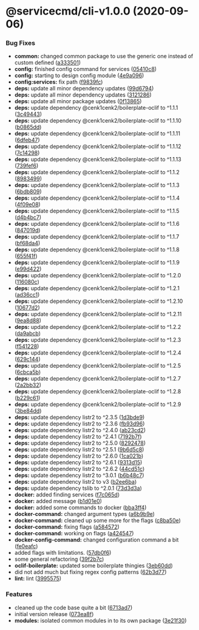 # @servicecmd/cli-v1.0.0 (2020-09-06)


### Bug Fixes

* **common:** changed common package to use the generic one instead of custom defined ([a333501](https://github.com/cenk1cenk2/servicecmd/commit/a333501abd533ecedfc30eb1935cb35b09d0b63b))
* **config:** finished config command for services ([05410c8](https://github.com/cenk1cenk2/servicecmd/commit/05410c8e17cd7a212fa664ae3d66ec2ada719467))
* **config:** starting to design config module ([4e9a096](https://github.com/cenk1cenk2/servicecmd/commit/4e9a0961425f56b1642b33f764105e0bed745df2))
* **config:services:** fix path ([f9839fc](https://github.com/cenk1cenk2/servicecmd/commit/f9839fc00dc7a8525a7d5b0e154cfa27c977d78e))
* **deps:** update all minor dependency updates ([99d6794](https://github.com/cenk1cenk2/servicecmd/commit/99d6794d3e690a0321fc1c88a6b3cbdb0c56718c))
* **deps:** update all minor dependency updates ([3121286](https://github.com/cenk1cenk2/servicecmd/commit/3121286a1dbdb7dda6c858184815a3e94c9d4610))
* **deps:** update all minor package updates ([0f13865](https://github.com/cenk1cenk2/servicecmd/commit/0f13865d7bdf15244145d0f05c5efd951a24ecf4))
* **deps:** update dependency @cenk1cenk2/boilerplate-oclif to ^1.1.1 ([3c49443](https://github.com/cenk1cenk2/servicecmd/commit/3c4944318c8d29a2b7879e7d8167c9ff60f0683d))
* **deps:** update dependency @cenk1cenk2/boilerplate-oclif to ^1.1.10 ([b0865dd](https://github.com/cenk1cenk2/servicecmd/commit/b0865ddd4bfb0e87eab83384bc84783f68eba34c))
* **deps:** update dependency @cenk1cenk2/boilerplate-oclif to ^1.1.11 ([6dfeb47](https://github.com/cenk1cenk2/servicecmd/commit/6dfeb470c6a36b4e941b860f8d8b1933173a142f))
* **deps:** update dependency @cenk1cenk2/boilerplate-oclif to ^1.1.12 ([7c14298](https://github.com/cenk1cenk2/servicecmd/commit/7c14298472b2973439fe6491fda01126f083a25c))
* **deps:** update dependency @cenk1cenk2/boilerplate-oclif to ^1.1.13 ([739fef6](https://github.com/cenk1cenk2/servicecmd/commit/739fef60c387c88eafa0d0d37d7122bd5a24180c))
* **deps:** update dependency @cenk1cenk2/boilerplate-oclif to ^1.1.2 ([8983499](https://github.com/cenk1cenk2/servicecmd/commit/89834996fda018315beba27faad4636ab6a71788))
* **deps:** update dependency @cenk1cenk2/boilerplate-oclif to ^1.1.3 ([6bdb809](https://github.com/cenk1cenk2/servicecmd/commit/6bdb809263f74268a60446c6bd4e88371fdb9794))
* **deps:** update dependency @cenk1cenk2/boilerplate-oclif to ^1.1.4 ([4f09e08](https://github.com/cenk1cenk2/servicecmd/commit/4f09e08a79c26a1feee95b9efdc690bfa80bd85c))
* **deps:** update dependency @cenk1cenk2/boilerplate-oclif to ^1.1.5 ([d4b4bc7](https://github.com/cenk1cenk2/servicecmd/commit/d4b4bc7399a7790c739cdbe1b5f389a16f0b6dcd))
* **deps:** update dependency @cenk1cenk2/boilerplate-oclif to ^1.1.6 ([847019d](https://github.com/cenk1cenk2/servicecmd/commit/847019deb196ce5524776656125d793c10426c99))
* **deps:** update dependency @cenk1cenk2/boilerplate-oclif to ^1.1.7 ([bf68da4](https://github.com/cenk1cenk2/servicecmd/commit/bf68da42e14f31fdcd1bc85b3cc45d0ca7583caf))
* **deps:** update dependency @cenk1cenk2/boilerplate-oclif to ^1.1.8 ([655f41f](https://github.com/cenk1cenk2/servicecmd/commit/655f41f0db18591456b6c5efc1299079d3707b92))
* **deps:** update dependency @cenk1cenk2/boilerplate-oclif to ^1.1.9 ([e99d422](https://github.com/cenk1cenk2/servicecmd/commit/e99d42203bbce15da298c7b9b196643303abe0f0))
* **deps:** update dependency @cenk1cenk2/boilerplate-oclif to ^1.2.0 ([116080c](https://github.com/cenk1cenk2/servicecmd/commit/116080c8dbac4c54d0edee9b1e19d482b3f6c66d))
* **deps:** update dependency @cenk1cenk2/boilerplate-oclif to ^1.2.1 ([ad36cc1](https://github.com/cenk1cenk2/servicecmd/commit/ad36cc1fb1a7227ff0f6ed0c135fcd91c96c82a1))
* **deps:** update dependency @cenk1cenk2/boilerplate-oclif to ^1.2.10 ([10677d2](https://github.com/cenk1cenk2/servicecmd/commit/10677d224d967fd58d5572e73b6b47fb3020b64c))
* **deps:** update dependency @cenk1cenk2/boilerplate-oclif to ^1.2.11 ([9ea8d88](https://github.com/cenk1cenk2/servicecmd/commit/9ea8d88571917b10a044670755702ee4229356cd))
* **deps:** update dependency @cenk1cenk2/boilerplate-oclif to ^1.2.2 ([da9abcb](https://github.com/cenk1cenk2/servicecmd/commit/da9abcb3d8e602497c0d9a83e43bfe91ce3d47c8))
* **deps:** update dependency @cenk1cenk2/boilerplate-oclif to ^1.2.3 ([f541228](https://github.com/cenk1cenk2/servicecmd/commit/f5412280b4a65dbaeb4d3eb15583f0d3386f558a))
* **deps:** update dependency @cenk1cenk2/boilerplate-oclif to ^1.2.4 ([629c144](https://github.com/cenk1cenk2/servicecmd/commit/629c1440a8e1dd5bb6dada52ec34536ffec61090))
* **deps:** update dependency @cenk1cenk2/boilerplate-oclif to ^1.2.5 ([6cbca5b](https://github.com/cenk1cenk2/servicecmd/commit/6cbca5b51050dc5ee4a5f3996c150c6f14b4b1f6))
* **deps:** update dependency @cenk1cenk2/boilerplate-oclif to ^1.2.7 ([2a2bb32](https://github.com/cenk1cenk2/servicecmd/commit/2a2bb32aa304108b259aa8fb3515a24af8ef7e84))
* **deps:** update dependency @cenk1cenk2/boilerplate-oclif to ^1.2.8 ([b229c61](https://github.com/cenk1cenk2/servicecmd/commit/b229c610cb5bfefef27a574af6e952d761c0a398))
* **deps:** update dependency @cenk1cenk2/boilerplate-oclif to ^1.2.9 ([3be84dd](https://github.com/cenk1cenk2/servicecmd/commit/3be84dde272fc9f5c24a283fe4cc08746f95ff3a))
* **deps:** update dependency listr2 to ^2.3.5 ([1d3bde9](https://github.com/cenk1cenk2/servicecmd/commit/1d3bde9a3c48458814285992f539e4e81982c802))
* **deps:** update dependency listr2 to ^2.3.6 ([fb93d96](https://github.com/cenk1cenk2/servicecmd/commit/fb93d96180359e19d6bc59bc991def5bdd4eef8b))
* **deps:** update dependency listr2 to ^2.4.0 ([ab23cd2](https://github.com/cenk1cenk2/servicecmd/commit/ab23cd2f1c8ed9999c71ae4ed2f7ffa3fac4271f))
* **deps:** update dependency listr2 to ^2.4.1 ([7192b7f](https://github.com/cenk1cenk2/servicecmd/commit/7192b7fd1a892a444dd063ad5c25d0343697c8fb))
* **deps:** update dependency listr2 to ^2.5.0 ([8292478](https://github.com/cenk1cenk2/servicecmd/commit/8292478a5abd5b036e1a22b20a5d0fe706660720))
* **deps:** update dependency listr2 to ^2.5.1 ([9b6d5c8](https://github.com/cenk1cenk2/servicecmd/commit/9b6d5c8f4eab9257041be614d8e2e26d79f5f9f0))
* **deps:** update dependency listr2 to ^2.6.0 ([1ca021b](https://github.com/cenk1cenk2/servicecmd/commit/1ca021b8a1b6c8941c72cb8c1d42a2cafad8caa8))
* **deps:** update dependency listr2 to ^2.6.1 ([9313d15](https://github.com/cenk1cenk2/servicecmd/commit/9313d1534cad96940a77fe70f976d8bdb09df461))
* **deps:** update dependency listr2 to ^2.6.2 ([44cd51c](https://github.com/cenk1cenk2/servicecmd/commit/44cd51c7e90d0c6db4956b58c1cec55573dac112))
* **deps:** update dependency listr2 to ^3.0.1 ([b6b48c7](https://github.com/cenk1cenk2/servicecmd/commit/b6b48c7e0847a961b43436bb7ed39699a7925d3a))
* **deps:** update dependency listr2 to v3 ([b2ee6ba](https://github.com/cenk1cenk2/servicecmd/commit/b2ee6bac0f4981525fea789cf0c94d0faaf37092))
* **deps:** update dependency tslib to ^2.0.1 ([73d3d3a](https://github.com/cenk1cenk2/servicecmd/commit/73d3d3a8ac5406115383429fc9130121590142ba))
* **docker:** added finding services ([f7c065d](https://github.com/cenk1cenk2/servicecmd/commit/f7c065d19ee5eae91422eab85b7d3d3b1b514f99))
* **docker:** added message ([b1d01e0](https://github.com/cenk1cenk2/servicecmd/commit/b1d01e0c73b763c09e2cdbd8abde21ca7c1f7790))
* **docker:** added some commands to docker ([bba3ff4](https://github.com/cenk1cenk2/servicecmd/commit/bba3ff4e5a1873665e67f05699be73e5a9878551))
* **docker-command:** changed argument types ([a6b9b9e](https://github.com/cenk1cenk2/servicecmd/commit/a6b9b9e21c50b41fcd70b7966618c573da458545))
* **docker-command:** cleaned up some more for the flags ([c8ba50e](https://github.com/cenk1cenk2/servicecmd/commit/c8ba50e99c966a8a27b8d9792e9ecbdc6be0f7b3))
* **docker-command:** fixing flags ([a584572](https://github.com/cenk1cenk2/servicecmd/commit/a584572694a3a5bf1607bf1a8143a2e92a25455b))
* **docker-command:** working on flags ([a424547](https://github.com/cenk1cenk2/servicecmd/commit/a424547e6fd3ea9c06dc8142dcaea97cdc2d96ec))
* **docker-config-command:** changed configuration command a bit ([fe0eafc](https://github.com/cenk1cenk2/servicecmd/commit/fe0eafc61bdd38f5eba9b9dd6685c81a6609c546))
* added flags with limitations. ([57db0f6](https://github.com/cenk1cenk2/servicecmd/commit/57db0f69ccb089e9d6c60c2231053565f785f722))
* some general refactoring ([39f2b7c](https://github.com/cenk1cenk2/servicecmd/commit/39f2b7c5544990b5fe44298ea9a3f91c20163d5f))
* **oclif-boilerplate:** updated some boilerplate thingies ([3eb60dd](https://github.com/cenk1cenk2/servicecmd/commit/3eb60ddc3406bacc0f9a061837f7892cfed663bb))
* did not add much but fixing regex config patterns ([62b3d77](https://github.com/cenk1cenk2/servicecmd/commit/62b3d7741f3908d3f79c1bcbd0be45b54e1eea0f))
* **lint:** lint ([3995575](https://github.com/cenk1cenk2/servicecmd/commit/3995575d3c033031996fd05d5bf339c4328abdf6))


### Features

* cleaned up the code base quite a bit ([6713ad7](https://github.com/cenk1cenk2/servicecmd/commit/6713ad788fdf18cd0ee972102ae619ba5029a439))
* initial version release ([073ea8f](https://github.com/cenk1cenk2/servicecmd/commit/073ea8f1f64d59ea123ced5bcae773b60800a824))
* **modules:** isolated common modules in to its own package ([3e21f30](https://github.com/cenk1cenk2/servicecmd/commit/3e21f30899f1760df1dfb0f26422260170435504))
